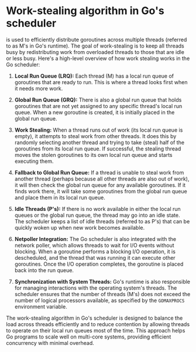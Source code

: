 # Work-stealing algorithm in Go's scheduler
is used to efficiently distribute goroutines across multiple threads (referred to as M's in Go's runtime). The goal of work-stealing is to keep all threads busy by redistributing work from overloaded threads to those that are idle or less busy. Here's a high-level overview of how work stealing works in the Go scheduler:

1. **Local Run Queue (LRQ):** Each thread (M) has a local run queue of goroutines that are ready to run. This is where a thread looks first when it needs more work.

2. **Global Run Queue (GRQ):** There is also a global run queue that holds goroutines that are not yet assigned to any specific thread's local run queue. When a new goroutine is created, it is initially placed in the global run queue.

3. **Work Stealing:** When a thread runs out of work (its local run queue is empty), it attempts to steal work from other threads. It does this by randomly selecting another thread and trying to take (steal) half of the goroutines from its local run queue. If successful, the stealing thread moves the stolen goroutines to its own local run queue and starts executing them.

4. **Fallback to Global Run Queue:** If a thread is unable to steal work from another thread (perhaps because all other threads are also out of work), it will then check the global run queue for any available goroutines. If it finds work there, it will take some goroutines from the global run queue and place them in its local run queue.

5. **Idle Threads (P's):** If there is no work available in either the local run queues or the global run queue, the thread may go into an idle state. The scheduler keeps a list of idle threads (referred to as P's) that can be quickly woken up when new work becomes available.

6. **Netpoller Integration:** The Go scheduler is also integrated with the network poller, which allows threads to wait for I/O events without blocking. When a goroutine performs a blocking I/O operation, it is descheduled, and the thread that was running it can execute other goroutines. Once the I/O operation completes, the goroutine is placed back into the run queue.

7. **Synchronization with System Threads:** Go's runtime is also responsible for managing interactions with the operating system's threads. The scheduler ensures that the number of threads (M's) does not exceed the number of logical processors available, as specified by the `GOMAXPROCS` environment variable.

The work-stealing algorithm in Go's scheduler is designed to balance the load across threads efficiently and to reduce contention by allowing threads to operate on their local run queues most of the time. This approach helps Go programs to scale well on multi-core systems, providing efficient concurrency with minimal overhead.